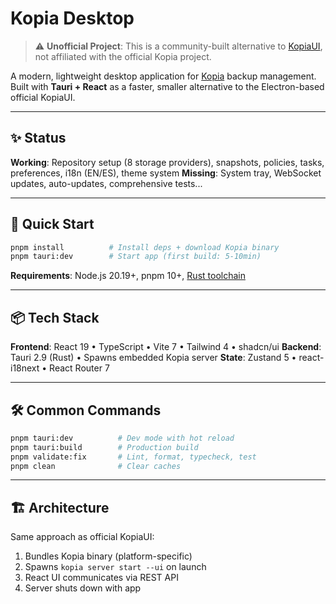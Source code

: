 # Kopia Desktop

> ⚠️ **Unofficial Project**: This is a community-built alternative to [KopiaUI](https://github.com/kopia/kopia), not affiliated with the official Kopia project.

A modern, lightweight desktop application for [Kopia](https://kopia.io) backup management. Built with **Tauri + React** as a faster, smaller alternative to the Electron-based official KopiaUI.

---

## ✨ Status

**Working**: Repository setup (8 storage providers), snapshots, policies, tasks, preferences, i18n (EN/ES), theme system
**Missing**: System tray, WebSocket updates, auto-updates, comprehensive tests...

---

## 🚀 Quick Start

```bash
pnpm install          # Install deps + download Kopia binary
pnpm tauri:dev        # Start app (first build: 5-10min)
```

**Requirements**: Node.js 20.19+, pnpm 10+, [Rust toolchain](https://rustup.rs/)

---

## 📦 Tech Stack

**Frontend**: React 19 • TypeScript • Vite 7 • Tailwind 4 • shadcn/ui
**Backend**: Tauri 2.9 (Rust) • Spawns embedded Kopia server
**State**: Zustand 5 • react-i18next • React Router 7

---

## 🛠️ Common Commands

```bash
pnpm tauri:dev          # Dev mode with hot reload
pnpm tauri:build        # Production build
pnpm validate:fix       # Lint, format, typecheck, test
pnpm clean              # Clear caches
```

---

## 🏗️ Architecture

Same approach as official KopiaUI:

1. Bundles Kopia binary (platform-specific)
2. Spawns `kopia server start --ui` on launch
3. React UI communicates via REST API
4. Server shuts down with app
